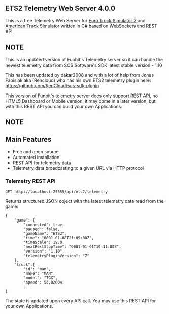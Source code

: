 ## ETS2 Telemetry Web Server 4.0.0

This is a free Telemetry Web Server for [Euro Truck Simulator 2](http://www.eurotrucksimulator2.com/) and [American Truck Simulator](http://www.americantrucksimulator.com/) written in C# based on WebSockets and REST API.

## NOTE

This is an updated version of Funbit's Telemetry server so it can handle the newest telemetry data from SCS Software's SDK latest stable version - 1.10

This has been updated by dakar2008 and with a lot of help from Jonas Fabisiak aka (Rencloud) who has his own ETS2 telemetry plugin here: https://github.com/RenCloud/scs-sdk-plugin

This version of Funbit's telemetry server does only support REST API, no HTML5 Dashboard or Mobile version, it may come in a later version, but with this REST API you can build your own Applications.

## NOTE

## Main Features

- Free and open source
- Automated installation
- REST API for telemetry data
- Telemetry data broadcasting to a given URL via HTTP protocol

### Telemetry REST API
  
    GET http://localhost:25555/api/ets2/telemetry

Returns structured JSON object with the latest telemetry data read from the game: 

    {    
		"game": {
			"connected": true,
			"paused": false,
			"gameName": "ETS2",
			"time": "0001-01-08T21:09:00Z",
			"timeScale": 19.0,
			"nextRestStopTime": "0001-01-01T10:11:00Z",
			"version": "1.10",
			"telemetryPluginVersion": "7"
		},
		"truck":{
			"id": "man",
			"make": "MAN",
			"model": "TGX",
			"speed": 53.82604,
			... 
    }

The state is updated upon every API call. You may use this REST API for your own Applications.